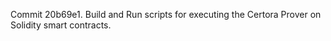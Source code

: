 Commit 20b69e1.                    Build and Run scripts for executing the Certora Prover on Solidity smart contracts.
